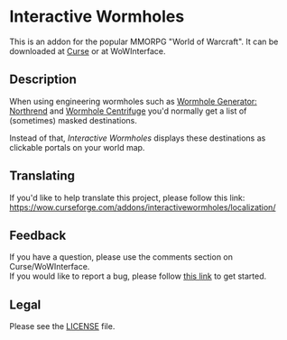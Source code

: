 # Interactive Wormholes

This is an addon for the popular MMORPG "World of Warcraft".
It can be downloaded at [Curse](//mods.curse.com/addons/wow/interactivewormholes) or at WoWInterface.

## Description

When using engineering wormholes such as [Wormhole Generator: Northrend](//wowhead.com/item=48933) and [Wormhole Centrifuge](//wowhead.com/item=112059) you'd normally get a list of (sometimes) masked destinations.

Instead of that, *Interactive Wormholes* displays these destinations as clickable portals on your world map.


## Translating

If you'd like to help translate this project, please follow this link:  
<https://wow.curseforge.com/addons/interactivewormholes/localization/>


## Feedback

If you have a question, please use the comments section on Curse/WoWInterface.  
If you would like to report a bug, please follow [this link](//github.com/p3lim-wow/InteractiveWormholes/issues?q=) to get started.

## Legal

Please see the [LICENSE](//github.com/p3lim-wow/InteractiveWormholes/blob/master/LICENSE.txt) file.
